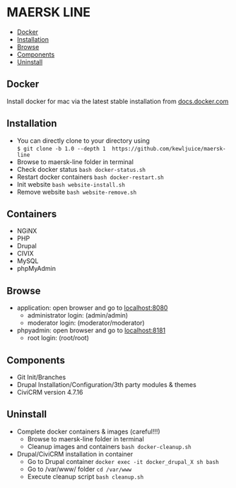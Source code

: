 # MAERSK LINE

- [Docker](#docker)
- [Installation](#installation)
- [Browse](#browse)
- [Components](#components)
- [Uninstall](#uninstall)

## Docker

Install docker for mac via the latest stable installation from [docs.docker.com](https://docs.docker.com/docker-for-mac/)

## Installation

- You can directly clone to your directory using<br>
```$ git clone -b 1.0 --depth 1  https://github.com/kewljuice/maersk-line```
- Browse to maersk-line folder in terminal
- Check docker status
```bash docker-status.sh```
- Restart docker containers
```bash docker-restart.sh```
- Init website
```bash website-install.sh```
- Remove website
```bash website-remove.sh```

## Containers

- NGiNX
- PHP
- Drupal
- CIVIX
- MySQL
- phpMyAdmin

## Browse

* application: open browser and go to [localhost:8080](http://localhost:8080)
  * administrator login: (admin/admin)
  * moderator login: (moderator/moderator)
* phpyadmin: open browser and go to [localhost:8181](http://localhost:8181)
  * root login: (root/root)
  
## Components

* Git Init/Branches
* Drupal Installation/Configuration/3th party modules & themes
* CiviCRM version 4.7.16

## Uninstall

* Complete docker containers & images (careful!!!)
  * Browse to maersk-line folder in terminal
  * Cleanup images and containers 
  ```bash docker-cleanup.sh```
* Drupal/CiviCRM installation in container
  * Go to Drupal container 
  ```docker exec -it docker_drupal_X sh bash```
  * Go to /var/www/ folder 
  ```cd /var/www```
  * Execute cleanup script
  ```bash cleanup.sh```
  
